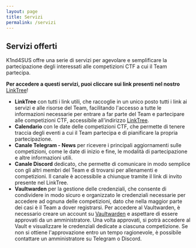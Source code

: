 ```yaml
---
layout: page
title: Servizi
permalink: /servizi
---
```


## Servizi offerti

K1nd4SUS offre una serie di servizi per agevolare e semplificare la partecipazione degli interessati alle competizioni CTF a cui il Team partecipa. 

**Per accedere a questi servizi, puoi cliccare sui link presenti nel nostro** [LinkTree](https://links.k1nd4sus.it/)!

- **LinkTree** con tutti i link utili, che raccoglie in un unico posto tutti i link ai servizi e alle risorse del Team, facilitando l'accesso a tutte le informazioni necessarie per entrare a far parte del Team e partecipare alle competizioni CTF, accessibile all'indirizzo [LinkTree](https://links.k1nd4sus.it/).
- **Calendario** con le date delle competizioni CTF, che permette di tenere traccia degli eventi a cui il Team partecipa e di pianificare la propria partecipazione.
- **Canale Telegram - News** per ricevere i principali aggiornamenti sulle competizioni, come le date di inizio e fine, le modalità di partecipazione e altre informazioni utili. 
- **Canale Discord** dedicato, che permette di comunicare in modo semplice con gli altri membri del Team e di trovarsi per allenamenti e competizioni. Il canale è accessibile a chiunque tramite il link di invito presente nel LinkTree.
- **Vaultwarden** per la gestione delle credenziali, che consente di condividere in modo sicuro e organizzato le credenziali necessarie per accedere ad ognuna delle competizioni, dato che nella maggior parte dei casi è il Team a dover registrarsi. Per accedere al Vaultwarden, è necessario creare un account su [Vaultwarden](https://vault.k1nd4sus.it/) e aspettare di essere approvati da un amministratore. Una volta approvati, si potrà accedere al Vault e visualizzare le credenziali dedicate a ciascuna competizione. Se non si ottiene l'approvazione entro un tempo ragionevole, è possibile contattare un amministratore su Telegram o Discord.
